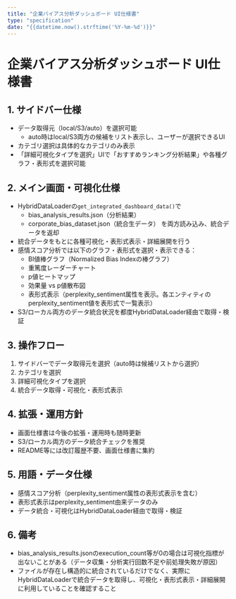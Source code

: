 ```yaml
---
title: "企業バイアス分析ダッシュボード UI仕様書"
type: "specification"
date: "{{datetime.now().strftime('%Y-%m-%d')}}"
---
```


# 企業バイアス分析ダッシュボード UI仕様書

## 1. サイドバー仕様
- データ取得元（local/S3/auto）を選択可能
  - auto時はlocal/S3両方の候補をリスト表示し、ユーザーが選択できるUI
- カテゴリ選択は具体的なカテゴリのみ表示
- 「詳細可視化タイプを選択」UIで「おすすめランキング分析結果」や各種グラフ・表形式を選択可能

## 2. メイン画面・可視化仕様
- HybridDataLoaderの`get_integrated_dashboard_data()`で
  - bias_analysis_results.json（分析結果）
  - corporate_bias_dataset.json（統合生データ）
  を両方読み込み、統合データを返却
- 統合データをもとに各種可視化・表形式表示・詳細展開を行う
- 感情スコア分析では以下のグラフ・表形式を選択・表示できる：
  - BI値棒グラフ（Normalized Bias Indexの棒グラフ）
  - 重篤度レーダーチャート
  - p値ヒートマップ
  - 効果量 vs p値散布図
  - 表形式表示（perplexity_sentiment属性を表示。各エンティティのperplexity_sentiment値を表形式で一覧表示）
- S3/ローカル両方のデータ統合状況を都度HybridDataLoader経由で取得・検証

## 3. 操作フロー
1. サイドバーでデータ取得元を選択（auto時は候補リストから選択）
2. カテゴリを選択
3. 詳細可視化タイプを選択
4. 統合データ取得・可視化・表形式表示

## 4. 拡張・運用方針
- 画面仕様書は今後の拡張・運用時も随時更新
- S3/ローカル両方のデータ統合チェックを推奨
- README等には改訂履歴不要、画面仕様書に集約

## 5. 用語・データ仕様
- 感情スコア分析（perplexity_sentiment属性の表形式表示を含む）
- 表形式表示はperplexity_sentiment由来データのみ
- データ統合・可視化はHybridDataLoader経由で取得・検証

## 6. 備考
- bias_analysis_results.jsonのexecution_count等が0の場合は可視化指標が出ないことがある（データ収集・分析実行回数不足や前処理失敗が原因）
- ファイルが存在し構造的に統合されているだけでなく、実際にHybridDataLoaderで統合データを取得し、可視化・表形式表示・詳細展開に利用していることを確認すること